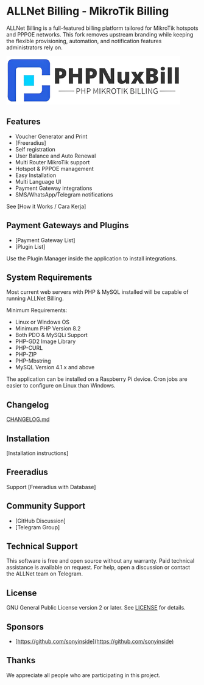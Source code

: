 # ALLNet Billing - MikroTik Billing

ALLNet Billing is a full-featured billing platform tailored for MikroTik hotspots and PPPOE networks. This fork removes upstream branding while keeping the flexible provisioning, automation, and notification features administrators rely on.

![ALLNet Billing](install/img/logo.png)

## Features

- Voucher Generator and Print
- [Freeradius]
- Self registration
- User Balance and Auto Renewal
- Multi Router MikroTik support
- Hotspot & PPPOE management
- Easy Installation
- Multi Language UI
- Payment Gateway integrations
- SMS/WhatsApp/Telegram notifications

See [How it Works / Cara Kerja]

## Payment Gateways and Plugins

- [Payment Gateway List]
- [Plugin List]

Use the Plugin Manager inside the application to install integrations.

## System Requirements

Most current web servers with PHP & MySQL installed will be capable of running ALLNet Billing.

Minimum Requirements:

- Linux or Windows OS
- Minimum PHP Version 8.2
- Both PDO & MySQLi Support
- PHP-GD2 Image Library
- PHP-CURL
- PHP-ZIP
- PHP-Mbstring
- MySQL Version 4.1.x and above

The application can be installed on a Raspberry Pi device. Cron jobs are easier to configure on Linux than Windows.

## Changelog

[CHANGELOG.md](CHANGELOG.md)

## Installation

[Installation instructions]

## Freeradius

Support [Freeradius with Database]

## Community Support

- [GitHub Discussion]
- [Telegram Group]

## Technical Support

This software is free and open source without any warranty. Paid technical assistance is available on request. For help, open a discussion or contact the ALLNet team on Telegram.

## License

GNU General Public License version 2 or later. See [LICENSE](LICENSE) for details.

## Sponsors

- [https://github.com/sonyinside](https://github.com/sonyinside)

## Thanks

We appreciate all people who are participating in this project.
